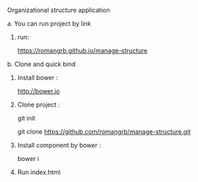   Organizational structure application

a. You can run project by link 
  
  1. run:
  
     https://romangrb.github.io/manage-structure
    
b. Clone and quick bind 

  1. Install bower :
    
     http://bower.io

  2. Clone project :
 
     git init
       
     git clone https://github.com/romangrb/manage-structure.git


  3. Install component by bower :
     
     bower i

  4. Run index.html